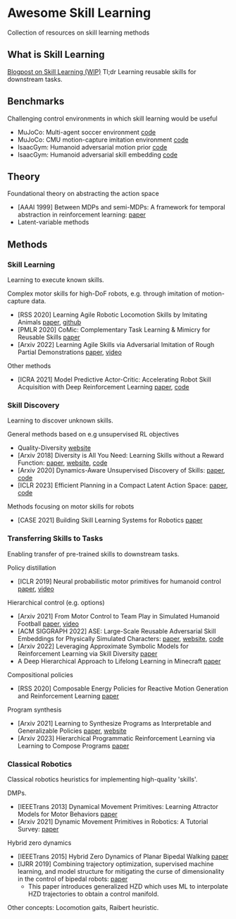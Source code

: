 # Awesome Skill Learning
Collection of resources on skill learning methods

## What is Skill Learning

[Blogpost on Skill Learning (WIP)](https://daniel-ch-tan.github.io/blog/2022/skill-learning/)
Tl;dr Learning reusable skills for downstream tasks.  

## Benchmarks

Challenging control environments in which skill learning would be useful
- MuJoCo: Multi-agent soccer environment [code](https://github.com/deepmind/dm_control/tree/main/dm_control/locomotion/soccer)
- MuJoCo: CMU motion-capture imitation environment [code](https://github.com/deepmind/dm_control/tree/main/dm_control/locomotion/mocap)
- IsaacGym: Humanoid adversarial motion prior [code](https://github.com/NVIDIA-Omniverse/IsaacGymEnvs/blob/main/isaacgymenvs/tasks/humanoid_amp.py)
- IsaacGym: Humanoid adversarial skill embedding [code](https://github.com/nv-tlabs/ASE)

## Theory
Foundational theory on abstracting the action space
- [AAAI 1999] Between MDPs and semi-MDPs: A framework for temporal abstraction in reinforcement learning: [paper](https://people.cs.umass.edu/~barto/courses/cs687/Sutton-Precup-Singh-AIJ99.pdf)
- Latent-variable methods

## Methods

### Skill Learning 
Learning to execute known skills. 

Complex motor skills for high-DoF robots, e.g. through imitation of motion-capture data. 
- [RSS 2020] Learning Agile Robotic Locomotion Skills by Imitating Animals [paper](https://arxiv.org/abs/2004.00784), [github](https://github.com/erwincoumans/motion_imitation)
- [PMLR 2020] CoMic: Complementary Task Learning & Mimicry for Reusable Skills [paper](https://proceedings.mlr.press/v119/hasenclever20a.html)
- [Arxiv 2022] Learning Agile Skills via Adversarial Imitation of Rough Partial Demonstrations [paper](https://arxiv.org/abs/2206.11693), [video](https://www.youtube.com/playlist?list=PLhqs0Oka9VRFrKb9djmEBU-NyewCKHfGP)

Other methods
- [ICRA 2021] Model Predictive Actor-Critic: Accelerating Robot Skill Acquisition with Deep Reinforcement Learning [paper](https://ieeexplore.ieee.org/stamp/stamp.jsp?tp=&arnumber=9561298), [code](https://github.com/dnandha/mopac)

### Skill Discovery
Learning to discover unknown skills. 

General methods based on e.g unsupervised RL objectives
- Quality-Diversity [website](https://quality-diversity.github.io/)
- [Arxiv 2018] Diversity is All You Need: Learning Skills without a Reward Function: [paper](https://arxiv.org/abs/1802.06070), [website](https://sites.google.com/view/diayn/), [code](https://github.com/ben-eysenbach/sac)
- [Arxiv 2020] Dynamics-Aware Unsupervised Discovery of Skills: [paper](https://arxiv.org/abs/1907.01657), [code](https://github.com/google-research/dads)
- [ICLR 2023] Efficient Planning in a Compact Latent Action Space: [paper](https://arxiv.org/abs/2208.10291), [code](https://github.com/ZhengyaoJiang/latentplan)

Methods focusing on motor skills for robots
- [CASE 2021] Building Skill Learning Systems for Robotics [paper](https://ieeexplore.ieee.org/stamp/stamp.jsp?tp=&arnumber=9551562)

### Transferring Skills to Tasks
Enabling transfer of pre-trained skills to downstream tasks. 

Policy distillation 
- [ICLR 2019] Neural probabilistic motor primitives for humanoid control [paper](https://arxiv.org/abs/1811.11711), [video](https://www.youtube.com/watch?v=CaDEf-QcKwA)

Hierarchical control (e.g. options)
- [Arxiv 2021] From Motor Control to Team Play in Simulated Humanoid Football [paper](https://arxiv.org/abs/2105.12196), [video](https://youtu.be/KHMwq9pv7mg)
- [ACM SIGGRAPH 2022] ASE: Large-Scale Reusable Adversarial Skill Embeddings for Physically Simulated Characters: [paper](https://arxiv.org/abs/2205.01906), [website](https://xbpeng.github.io/projects/ASE/index.html), [code](https://github.com/nv-tlabs/ASE)
- [Arxiv 2022] Leveraging Approximate Symbolic Models for Reinforcement Learning via Skill Diversity [paper](https://arxiv.org/abs/2202.02886)
- A Deep Hierarchical Approach to Lifelong Learning in Minecraft [paper](https://arxiv.org/abs/1604.07255)

Compositional policies
- [RSS 2020] Composable Energy Policies for Reactive Motion Generation and Reinforcement Learning [paper](http://www.roboticsproceedings.org/rss17/p052.pdf)

Program synthesis
- [Arxiv 2021] Learning to Synthesize Programs as Interpretable and Generalizable Policies [paper](https://arxiv.org/abs/2108.13643), [website](https://clvrai.github.io/leaps/)
- [Arxiv 2023] Hierarchical Programmatic Reinforcement Learning via Learning to Compose Programs [paper](https://arxiv.org/abs/2301.12950)

### Classical Robotics
Classical robotics heuristics for implementing high-quality 'skills'.

DMPs.
- [IEEETrans 2013] Dynamical Movement Primitives: Learning Attractor Models for Motor Behaviors [paper](https://ieeexplore.ieee.org/document/6797340)
- [Arxiv 2021] Dynamic Movement Primitives in Robotics: A Tutorial Survey: [paper](https://arxiv.org/pdf/2102.03861.pdf)

Hybrid zero dynamics
- [IEEETrans 2015] Hybrid Zero Dynamics of Planar Bipedal Walking [paper](https://web.eecs.umich.edu/~grizzle/papers/Grizzle_Westervelt_HZD_IsidoriFest.pdf)
- [IJRR 2019] Combining trajectory optimization, supervised machine learning, and model structure for mitigating the curse of dimensionality in the control of bipedal robots: [paper](https://journals.sagepub.com/doi/pdf/10.1177/0278364919859425)
  - This paper introduces generalized HZD which uses ML to interpolate HZD trajectories to obtain a control manifold. 

Other concepts: Locomotion gaits, Raibert heuristic. 